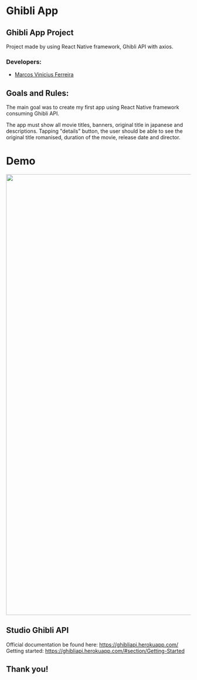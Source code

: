 # Ghibli App

## Ghibli App Project
Project made by using React Native framework, Ghibli API with axios. 

### Developers: 
* [Marcos Vinicius Ferreira](https://github.com/marcosnaofazisso) 

## Goals and Rules:
The main goal was to create my first app using React Native framework consuming Ghibli API. 

The app must show all movie titles, banners, original title in japanese and descriptions. Tapping "details" button, the user should be able to see the original title romanised, duration of the movie, release date and director.  

# Demo
<img src="/demo/screen-recorded.gif" width="1200">

## Studio Ghibli API
Official documentation be found here: https://ghibliapi.herokuapp.com/ <br>Getting started: https://ghibliapi.herokuapp.com/#section/Getting-Started

## Thank you!
